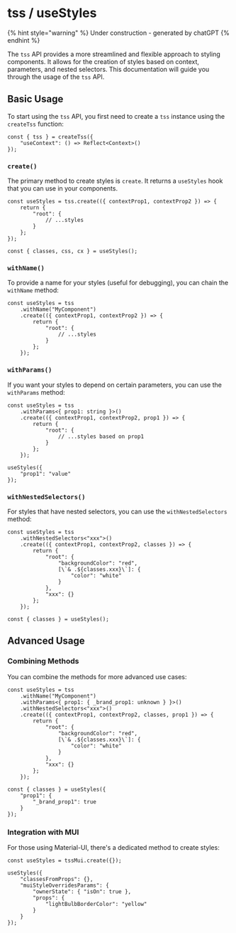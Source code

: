 # tss / useStyles





{% hint style="warning" %}
Under construction - generated by chatGPT
{% endhint %}

The `tss` API provides a more streamlined and flexible approach to styling components. It allows for the creation of styles based on context, parameters, and nested selectors. This documentation will guide you through the usage of the `tss` API.

## Basic Usage

To start using the `tss` API, you first need to create a `tss` instance using the `createTss` function:

```
const { tss } = createTss({
    "useContext": () => Reflect<Context>()
});
```

### `create()`

The primary method to create styles is `create`. It returns a `useStyles` hook that you can use in your components.

```
const useStyles = tss.create(({ contextProp1, contextProp2 }) => {
    return {
        "root": {
            // ...styles
        }
    };
});

const { classes, css, cx } = useStyles();
```

### `withName()`

To provide a name for your styles (useful for debugging), you can chain the `withName` method:

```
const useStyles = tss
    .withName("MyComponent")
    .create(({ contextProp1, contextProp2 }) => {
        return {
            "root": {
                // ...styles
            }
        };
    });
```

### `withParams()`

If you want your styles to depend on certain parameters, you can use the `withParams` method:

```
const useStyles = tss
    .withParams<{ prop1: string }>()
    .create(({ contextProp1, contextProp2, prop1 }) => {
        return {
            "root": {
                // ...styles based on prop1
            }
        };
    });

useStyles({
    "prop1": "value"
});
```

### `withNestedSelectors()`

For styles that have nested selectors, you can use the `withNestedSelectors` method:

```
const useStyles = tss
    .withNestedSelectors<"xxx">()
    .create(({ contextProp1, contextProp2, classes }) => {
        return {
            "root": {
                "backgroundColor": "red",
                [\`& .${classes.xxx}\`]: {
                    "color": "white"
                }
            },
            "xxx": {}
        };
    });

const { classes } = useStyles();
```

## Advanced Usage

### Combining Methods

You can combine the methods for more advanced use cases:

```
const useStyles = tss
    .withName("MyComponent")
    .withParams<{ prop1: { _brand_prop1: unknown } }>()
    .withNestedSelectors<"xxx">()
    .create(({ contextProp1, contextProp2, classes, prop1 }) => {
        return {
            "root": {
                "backgroundColor": "red",
                [\`& .${classes.xxx}\`]: {
                    "color": "white"
                }
            },
            "xxx": {}
        };
    });

const { classes } = useStyles({
    "prop1": {
        "_brand_prop1": true
    }
});
```

### Integration with MUI

For those using Material-UI, there's a dedicated method to create styles:

```
const useStyles = tssMui.create({});

useStyles({
    "classesFromProps": {},
    "muiStyleOverridesParams": {
        "ownerState": { "isOn": true },
        "props": {
            "lightBulbBorderColor": "yellow"
        }
    }
});
```
